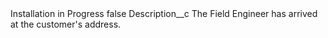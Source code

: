 <?xml version="1.0" encoding="UTF-8"?>
<CustomMetadata xmlns="http://soap.sforce.com/2006/04/metadata" xmlns:xsi="http://www.w3.org/2001/XMLSchema-instance" xmlns:xsd="http://www.w3.org/2001/XMLSchema">
    <label>Installation in Progress</label>
    <protected>false</protected>
    <values>
        <field>Description__c</field>
        <value xsi:type="xsd:string">The Field Engineer has arrived at the customer&apos;s address.</value>
    </values>
</CustomMetadata>
